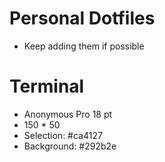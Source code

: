 # Personal Dotfiles

- Keep adding them if possible

# Terminal

- Anonymous Pro 18 pt
- 150 * 50
- Selection: #ca4127
- Background: #292b2e

